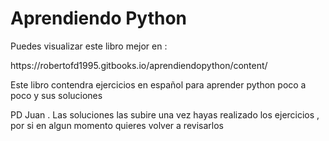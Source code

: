 # Aprendiendo Python



Puedes visualizar este libro mejor en :

https:\/\/robertofd1995.gitbooks.io\/aprendiendopython\/content\/



Este libro contendra ejercicios en español para aprender python poco a poco y sus soluciones

PD Juan . Las soluciones las subire una vez hayas realizado los ejercicios , por si en algun momento quieres volver a revisarlos

